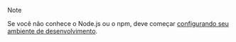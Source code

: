 >[!NOTE]
> Se você não conhece o Node.js ou o npm, deve começar [configurando seu ambiente de desenvolvimento](../overview/set-up-your-dev-environment.md).
